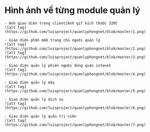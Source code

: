 # Hình ảnh về từng module quản lý
    
	- Ảnh giao diện trang client[Ảnh gif kích thước 32M]
    ![alt tag](https://github.com/luisproject/quanlyphongnet/blob/master/1.png)
	
	- Giao diện phần mềm trang chủ người quản lý
	![alt tag](https://github.com/luisproject/quanlyphongnet/blob/master/2.png)
	![alt tag](https://github.com/luisproject/quanlyphongnet/blob/master/3.png)
	
	- Giao diện quản lý phiên người dùng quán intenet
	![alt tag](https://github.com/luisproject/quanlyphongnet/blob/master/4.png)
    	
	- Giao diện quản lý máy
	![alt tag](https://github.com/luisproject/quanlyphongnet/blob/master/5.png)
	
	- Giao diện quản lý dịch vụ
	![alt tag](https://github.com/luisproject/quanlyphongnet/blob/master/6.png)
	
	- Giao diện quản lý quản trị viên
	![alt tag](https://github.com/luisproject/quanlyphongnet/blob/master/7.png)

